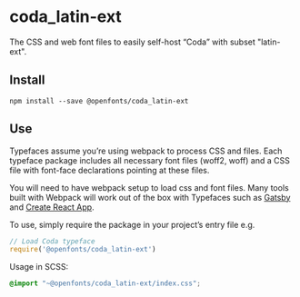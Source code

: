 
# coda_latin-ext

The CSS and web font files to easily self-host “Coda” with subset "latin-ext".

## Install

`npm install --save @openfonts/coda_latin-ext`

## Use

Typefaces assume you’re using webpack to process CSS and files. Each typeface
package includes all necessary font files (woff2, woff) and a CSS file with
font-face declarations pointing at these files.

You will need to have webpack setup to load css and font files. Many tools built
with Webpack will work out of the box with Typefaces such as [Gatsby](https://github.com/gatsbyjs/gatsby)
and [Create React App](https://github.com/facebookincubator/create-react-app).

To use, simply require the package in your project’s entry file e.g.

```javascript
// Load Coda typeface
require('@openfonts/coda_latin-ext')
```

Usage in SCSS:
```scss
@import "~@openfonts/coda_latin-ext/index.css";
```
